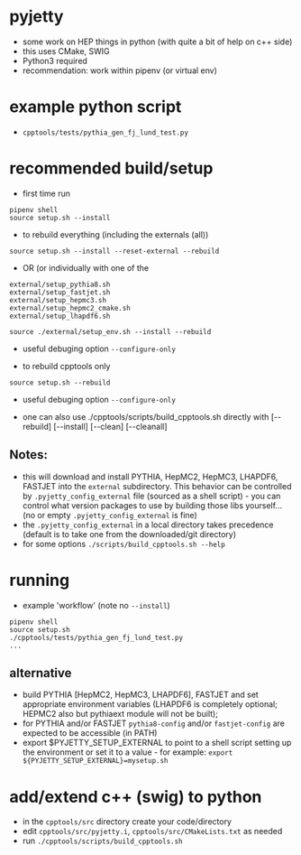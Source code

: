 # pyjetty

- some work on HEP things in python (with quite a bit of help on c++ side)
- this uses CMake, SWIG
- Python3 required
- recommendation: work within pipenv (or virtual env)

# example python script

 - `cpptools/tests/pythia_gen_fj_lund_test.py`

# recommended build/setup

- first time run
```
pipenv shell
source setup.sh --install
```

- to rebuild everything (including the externals (all))
```
source setup.sh --install --reset-external --rebuild
```

- OR (or individually with one of the 
```
external/setup_pythia8.sh
external/setup_fastjet.sh          
external/setup_hepmc3.sh           
external/setup_hepmc2_cmake.sh     
external/setup_lhapdf6.sh
```

```
source ./external/setup_env.sh --install --rebuild
```

- useful debuging option `--configure-only`

- to rebuild cpptools only
```
source setup.sh --rebuild
```
- useful debuging option `--configure-only`

- one can also use ./cpptools/scripts/build_cpptools.sh directly with [--rebuild] [--install] [--clean] [--cleanall]

## Notes: 
- this will download and install PYTHIA, HepMC2, HepMC3, LHAPDF6, FASTJET into the `external` subdirectory. This behavior can be controlled by `.pyjetty_config_external` file (sourced as a shell script) - you can control what version packages to use by building those libs yourself... (no or empty `.pyjetty_config_external` is fine)
- the `.pyjetty_config_external` in a local directory takes precedence (default is to take one from the downloaded/git directory)
- for some options `./scripts/build_cpptools.sh --help`

# running

- example 'workflow' (note no `--install`)

```
pipenv shell
source setup.sh
./cpptools/tests/pythia_gen_fj_lund_test.py
...
```

## alternative

- build PYTHIA [HepMC2, HepMC3, LHAPDF6], FASTJET and set appropriate environment variables (LHAPDF6 is completely optional; HEPMC2 also but pythiaext module will not be built);
- for PYTHIA and/or FASTJET `pythia8-config` and/or `fastjet-config` are expected to be accessible (in PATH)
- export $PYJETTY_SETUP_EXTERNAL to point to a shell script setting up the environment or set it to a value - for example: `export ${PYJETTY_SETUP_EXTERNAL}=mysetup.sh`

# add/extend c++ (swig) to python

- in the `cpptools/src` directory create your code/directory
- edit `cpptools/src/pyjetty.i`, `cpptools/src/CMakeLists.txt` as needed
- run `./cpptools/scripts/build_cpptools.sh`
